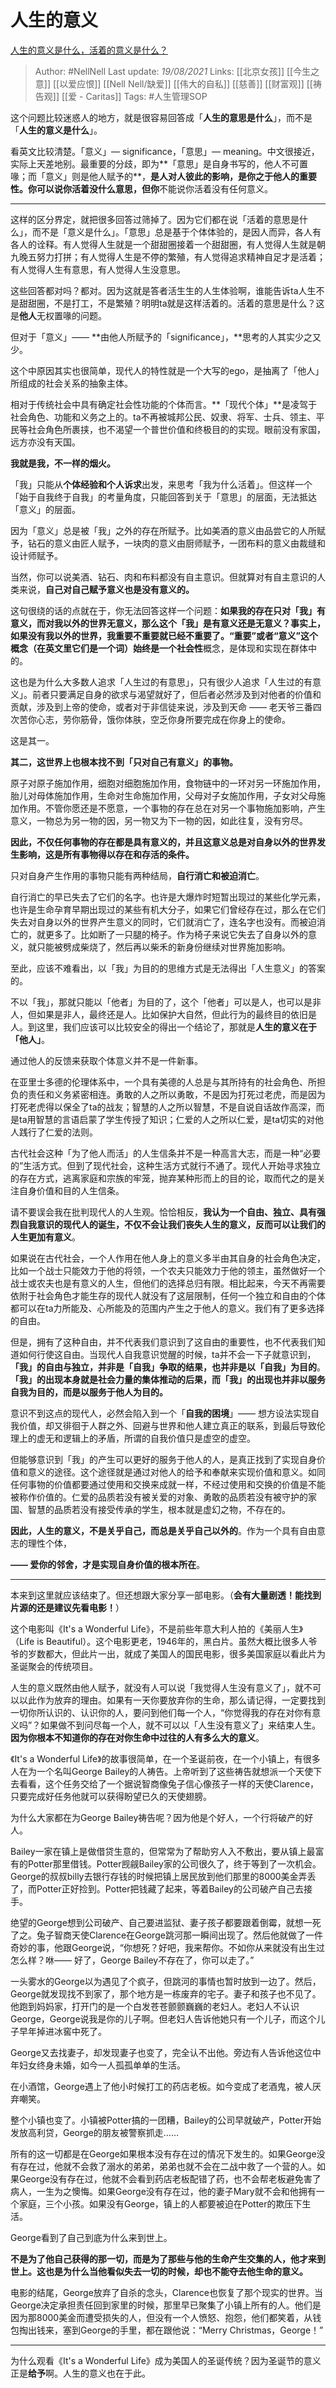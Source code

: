 # 人生的意义
[人生的意义是什么，活着的意义是什么？](https://www.zhihu.com/question/24329745/answer/967679487)


> Author: #NellNell 
Last update: *19/08/2021* 
Links: [[北京女孩]] [[今生之意]] [[以爱应恨]] [[Nell Nell/缺爱]] [[伟大的自私]] [[慈善]] [[财富观]] [[祷告观]] [[爱 - Caritas]]
Tags: #人生管理SOP  

  

这个问题比较迷惑人的地方，就是很容易回答成「**人生的意思是什么**」，而不是「**人生的意义是什么**」。

看英文比较清楚。「意义」— significance，「意思」— meaning。中文很接近，实际上天差地别。最重要的分歧，即为**「意思」是自身书写的，他人不可置喙；而「意义」则是他人赋予的**，**是人对人彼此的影响，是你之于他人的重要性。**你可以说你活着没什么意思，但**你**不能说你活着没有任何意义。

---

这样的区分界定，就把很多回答过筛掉了。因为它们都在说「活着的意思是什么」，而不是「意义是什么」。「意思」总是基于个体体验的，是因人而异，各人有各人的诠释。有人觉得人生就是一个甜甜圈接着一个甜甜圈，有人觉得人生就是朝九晚五努力打拼；有人觉得人生是不停的繁殖，有人觉得追求精神自足才是活着；有人觉得人生有意思，有人觉得人生没意思。

这些回答都对吗？都对。因为这就是答者活生生的人生体验啊，谁能告诉ta人生不是甜甜圈，不是打工，不是繁殖？明明ta就是这样活着的。活着的意思是什么？这是**他人**无权置喙的问题。

但对于「意义」—— **由他人所赋予的「significance」，**思考的人其实少之又少。

这个中原因其实也很简单，现代人的特性就是一个大写的ego，是抽离了「他人」所组成的社会关系的抽象主体。

相对于传统社会中具有确定社会性功能的个体而言。**「现代个体」**是凌驾于社会角色、功能和义务之上的。ta不再被城邦公民、奴隶、将军、士兵、领主、平民等社会角色所裹挟，也不渴望一个普世价值和终极目的的实现。眼前没有家国，远方亦没有天国。

**我就是我，不一样的烟火。**

「我」只能从**个体经验和个人诉求**出发，来思考「我为什么活着」。但这样一个「始于自我终于自我」的考量角度，只能回答到关于「意思」的层面，无法抵达「意义」的层面。

因为「意义」总是被「我」之外的存在所赋予。比如美酒的意义由品尝它的人所赋予，钻石的意义由匠人赋予，一块肉的意义由厨师赋予，一团布料的意义由裁缝和设计师赋予。

当然，你可以说美酒、钻石、肉和布料都没有自主意识。但就算对有自主意识的人类来说，**自己对自己赋予意义也是没有意义的。**

这句很绕的话的点就在于，你无法回答这样一个问题：**如果我的存在只对「我」有意义，而对我以外的世界无意义，那么这个「我」是有意义还是无意义？**事实上，如果没有我以外的世界，我重要不重要就已经不重要了。“重要”或者“意义”这个概念（在英文里它们是一个词）始终是一个**社会性**概念，是体现和实现在群体中的。

这也是为什么大多数人追求「人生过的有意思」，只有很少人追求「人生过的有意义」。前者只要满足自身的欲求与渴望就好了，但后者必然涉及到对他者的价值和贡献，涉及到上帝的使命，或者对于非信徒来说，涉及到天命 —— 老天爷三番四次苦你心志，劳你筋骨，饿你体肤，空乏你身所要完成在你身上的使命。

这是其一。

**其二，这世界上也根本找不到「只对自己有意义」的事物。**

原子对原子施加作用，细胞对细胞施加作用，食物链中的一环对另一环施加作用，胎儿对母体施加作用，生命对生命施加作用，父母对子女施加作用，子女对父母施加作用。不管你愿还是不愿意，一个事物的存在总在对另一个事物施加影响，产生意义，一物总为另一物的因，另一物又为下一物的因，如此往复，没有穷尽。

**因此，不仅任何事物的存在都是具有意义的，并且这意义总是对自身以外的世界发生影响，这是所有事物得以存在和存活的条件。**

只对自身产生作用的事物只能有两种结局，**自行消亡和被迫消亡**。

自行消亡的早已失去了它们的名字。也许是大爆炸时短暂出现过的某些化学元素，也许是生命孕育早期出现过的某些有机大分子，如果它们曾经存在过，那么在它们失去对自身以外的世界产生意义的同时，它们就消亡了，连名字也没有。而被迫消亡的，就更多了。比如断了一只腿的椅子。作为椅子来说它失去了自身以外的意义，就只能被劈成柴烧了，然后再以柴禾的新身份继续对世界施加影响。

至此，应该不难看出，以「我」为目的的思维方式是无法得出「人生意义」的答案的。

不以「我」，那就只能以「他者」为目的了，这个「他者」可以是人，也可以是非人，但如果是非人，最终还是人。比如保护大自然，但此行为的最终目的依旧是人。到这里，我们应该可以比较安全的得出一个结论了，那就是**人生的意义在于「他人」**。

通过他人的反馈来获取个体意义并不是一件新事。

在亚里士多德的伦理体系中，一个具有美德的人总是与其所持有的社会角色、所担负的责任和义务紧密相连。勇敢的人之所以勇敢，不是因为打死过老虎，而是因为打死老虎得以保全了ta的战友；智慧的人之所以智慧，不是自说自话故作高深，而是ta用智慧的言语启蒙了学生传授了知识；仁爱的人之所以仁爱，是ta切实的对他人践行了仁爱的法则。

古代社会这种「为了他人而活」的人生信条并不是一种高言大志，而是一种“必要的”生活方式。但到了现代社会，这种生活方式就行不通了。现代人开始寻求独立的存在方式，逃离家庭和宗族的牢笼，抛弃某种形而上的目的论，取而代之的是关注自身价值和目的人生信条。

请不要误会我在批判现代人的人生观。恰恰相反，**我认为一个自由、独立、具有强烈自我意识的现代人的诞生，不仅不会让我们丧失人生的意义，反而可以让我们的人生更加有意义**。

如果说在古代社会，一个人作用在他人身上的意义多半由其自身的社会角色决定，比如一个战士只能效力于他的将领，一个农夫只能效力于他的领主，虽然做好一个战士或农夫也是有意义的人生，但他们的选择总归有限。相比起来，今天不再需要依附于社会角色才能生存的现代人就没有了这层限制，任何一个独立和自由的个体都可以在ta力所能及、心所能及的范围内产生之于他人的意义。我们有了更多选择的自由。

但是，拥有了这种自由，并不代表我们意识到了这自由的重要性，也不代表我们知道如何行使这自由。当现代人自我意识觉醒的时候，ta并不会一下子就意识到，**「我」的自由与独立，并非是「自我」争取的结果，也并非是以「自我」为目的**。**「我」的出现本身就是社会力量的集体推动的后果，而「我」的出现也并非以服务自我为目的，而是以服务于他人为目的。**

意识不到这点的现代人，必然会陷入到一个「**自我的困境**」—— 想方设法实现自我价值，却又徘徊于人群之外、回避与世界和他人建立真正的联系，到最后导致伦理上的虚无和逻辑上的矛盾，所谓的自我价值只是虚空的虚空。

但能够意识到「我」的产生可以更好的服务于他人的人，是真正找到了实现自身价值和意义的途径。这个途径就是通过对他人的给予和奉献来实现价值和意义。如同任何事物的价值都要通过使用和交换来成就一样，不经过使用和交换的价值是不能被称作价值的。仁爱的品质若没有被关爱的对象、勇敢的品质若没有被守护的家国、智慧的品质若没有接受传承的学生，根本就是虚幻之物，不存在的。

**因此，人生的意义，不是关乎自己，而总是关乎自己以外的**。作为一个具有自由意志的理性个体，

**—— 爱你的邻舍，才是实现自身价值的根本所在**。

---

本来到这里就应该结束了。但还想跟大家分享一部电影。（**会有大量剧透！能找到片源的还是建议先看电影！**）

这个电影叫《It's a Wonderful Life》，不是前些年意大利人拍的《美丽人生》（Life is Beautiful）。这个电影更老，1946年的，黑白片。虽然大概比很多人爷爷的岁数都大，但此片一出，就成了美国人的国民电影，很多美国家庭以看此片为圣诞聚会的传统项目。

人生的意义既然由他人赋予，就没有人可以说「我觉得人生没有意义了」，就不可以以此作为放弃的理由。如果有一天你要放弃你的生命，那么请记得，一定要找到一切你所认识的、认识你的人，要问到他们每一个人，“你觉得我的存在对你有意义吗”？如果做不到问尽每一个人，就不可以以「人生没有意义了」来结束人生。**因为你根本不知道你的存在对你生命中过往的人有多么大的意义**。

《It's a Wonderful Life》的故事很简单，在一个圣诞前夜，在一个小镇上，有很多人在为一个名叫George Bailey的人祷告。上帝听到了这些祷告就想派一个天使下去看看，这个任务交给了一个据说智商像兔子信心像孩子一样的天使Clarence，只要完成好任务他就可以获得盼望已久的天使翅膀。

为什么大家都在为George Bailey祷告呢？因为他是个好人，一个行将破产的好人。

Bailey一家在镇上是做借贷生意的，但常常为了帮助穷人入不敷出，要从镇上最富有的Potter那里借钱。Potter觊觎Bailey家的公司很久了，终于等到了一次机会。George的叔叔billy去银行存钱的时候把镇上居民放到他们那里的8000美金弄丢了，而Potter正好捡到。Potter把钱藏了起来，等着Bailey的公司破产自己去接手。

绝望的George想到公司破产、自己要进监狱、妻子孩子都要跟着倒霉，就想一死了之。兔子智商天使Clarence在George跳河那一瞬间出现了。然后他就做了一件奇妙的事，他跟George说，“你想死？好吧，我来帮你。不如你从来就没有出生过怎么样？咻—— 好了，George Bailey不存在了，你可以走了。”

一头雾水的George以为遇见了个疯子，但跳河的事情也暂时放到一边了。然后，George就发现找不到家了，那个地方是一栋废弃的宅子。妻子和孩子也不见了。他跑到妈妈家，打开门的是一个白发苍苍颤颤巍巍的老妇人。老妇人不认识George，George说我是你的儿子啊。但老妇人告诉他她只有一个儿子，而这个儿子早年掉进冰窖中死了。

George又去找妻子，却发现妻子也变了，完全认不出他。旁边有人告诉他这位中年妇女终身未婚，如今一人孤孤单单的生活。

在小酒馆，George遇上了他小时候打工的药店老板。如今变成了老酒鬼，被人厌弃嘲笑。

整个小镇也变了。小镇被Potter搞的一团糟，Bailey的公司早就破产，Potter开始发放高利贷，George的朋友被警察抓走……

所有的这一切都是在George如果根本没有存在过的情况下发生的。如果George没有存在过，他就不会救了溺水的弟弟，弟弟也就不会在二战中救了一个营的人。如果George没有存在过，他就不会看到药店老板配错了药，也不会帮老板避免害了病人，一生为之懊悔。如果George没有存在过，他的妻子Mary就不会和他拥有一个家庭，三个小孩。如果没有George，镇上的人都要被迫在Potter的欺压下生活。

George看到了自己到底为什么来到世上。

**不是为了他自己获得的那一切，而是为了那些与他的生命产生交集的人，他才来到世上。这也是为什么当他看似失去一切的时候，却也不能夺去他生命的意义。**

电影的结尾，George放弃了自杀的念头，Clarence也恢复了那个现实的世界。当George决定承担责任回到家里的时候，那里早已聚集了小镇上所有的人。他们是因为那8000美金而遭受损失的人，但没有一个人愤怒、抱怨，他们都笑着，从钱包掏出钱来，塞到George的手里，都在跟他说：“Merry Christmas，George！”

---

为什么观看《It's a Wonderful Life》成为美国人的圣诞传统？因为圣诞节的意义正是**给予**啊。人生的意义也在于此。